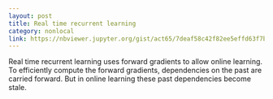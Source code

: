 ```yaml
---
layout: post
title: Real time recurrent learning
category: nonlocal
link: https://nbviewer.jupyter.org/gist/act65/7deaf58c42f82ee5effd63f7bd8457ab
---
```

Real time recurrent learning uses forward gradients to allow online learning. To efficiently compute the forward gradients, dependencies on the past are carried forward. But in online learning these past dependencies become stale.
